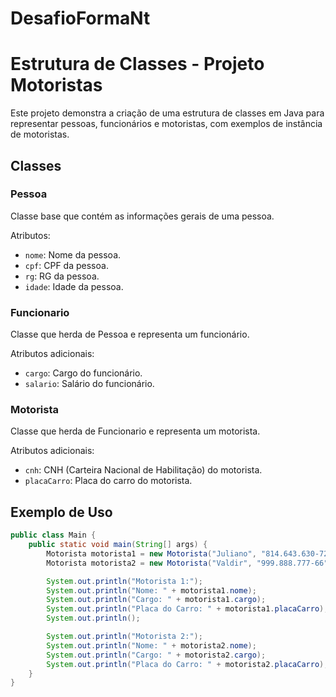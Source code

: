 # DesafioFormaNt
# Estrutura de Classes - Projeto Motoristas

Este projeto demonstra a criação de uma estrutura de classes em Java para representar pessoas, funcionários e motoristas, com exemplos de instância de motoristas.

## Classes

### Pessoa

Classe base que contém as informações gerais de uma pessoa.

Atributos:
- `nome`: Nome da pessoa.
- `cpf`: CPF da pessoa.
- `rg`: RG da pessoa.
- `idade`: Idade da pessoa.

### Funcionario

Classe que herda de Pessoa e representa um funcionário.

Atributos adicionais:
- `cargo`: Cargo do funcionário.
- `salario`: Salário do funcionário.

### Motorista

Classe que herda de Funcionario e representa um motorista.

Atributos adicionais:
- `cnh`: CNH (Carteira Nacional de Habilitação) do motorista.
- `placaCarro`: Placa do carro do motorista.

## Exemplo de Uso

```java
public class Main {
    public static void main(String[] args) {
        Motorista motorista1 = new Motorista("Juliano", "814.643.630-72", "1084916806", 43, "Motorista", 2500.0, "12345678", "ENT7J19");
        Motorista motorista2 = new Motorista("Valdir", "999.888.777-66", "123456789", 18, "Motorista", 2800.0, "87654321", "ENT7666");

        System.out.println("Motorista 1:");
        System.out.println("Nome: " + motorista1.nome);
        System.out.println("Cargo: " + motorista1.cargo);
        System.out.println("Placa do Carro: " + motorista1.placaCarro);
        System.out.println();

        System.out.println("Motorista 2:");
        System.out.println("Nome: " + motorista2.nome);
        System.out.println("Cargo: " + motorista2.cargo);
        System.out.println("Placa do Carro: " + motorista2.placaCarro);
    }
}
